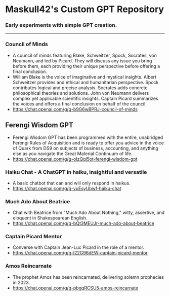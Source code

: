 # Maskull42's Custom GPT Repository

### Early experiments with simple GPT creation.

------

### Council of Minds

- A council of minds featuring Blake, Schweitzer, Spock, Socrates, von Neumann, and led by Picard. They will discuss any issue you bring before them, each providing their unique perspective before offering a final conclusion.
- William Blake is the voice of imaginative and mystical insights. Albert Schweitzer provides and ethical and humanitarian perspective. Spock contributes logical and precise analysis. Socrates adds concrete philosophical theories and solutions. John von Neumann delivers complex yet applicable scientific insights. Captain Picard summarizes the voices and offers a final conclusion on behalf of the council.
- https://chat.openai.com/g/g-b9G6wBPRJ-council-of-minds

## Ferengi Wisdom GPT

- Ferengi Wisdom GPT has been programmed with the entire, unabridged Ferengi Rules of Acquisition and is ready to offer you advice in the voice of Quark from DS9 on subjects of business, accounting, and anything else as you navigate the Great Material Continuum of life.
- https://chat.openai.com/g/g-oIzQql5ot-ferengi-wisdom-gpt

### Haiku Chat - A ChatGPT in haiku, insightful and versatile

- A basic chatbot that can and will only respond in haikus. 
- https://chat.openai.com/g/g-vuEsyUbwf-haiku-chat

### Much Ado About Beatrice

- Chat with Beatrice from "Much Ado About Nothing," witty, assertive, and eloquent in Shakespearean English.
- https://chat.openai.com/g/g-bQt3MEUJr-much-ado-about-beatrice

### Captain Picard Mentor

- Converse with Captain Jean-Luc Picard in the role of a mentor.
- https://chat.openai.com/g/g-l22G96dEW-captain-picard-mentor

### Amos Reincarnate

- The prophet Amos has been reincarnated, delivering solemn prophecies in 2023.
- https://chat.openai.com/g/g-pbgqRCSU5-amos-reincarnate

